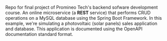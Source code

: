 Repo for final project of Promineo Tech's backend sofware development course. An online microservice (a **REST** service) that performs CRUD operations on a MySQL database using the Spring Boot Framework. In this example, we're simulating a photovoltaic (solar panels) sales application and database. 
This application is documented using the OpenAPI documentation standard format.